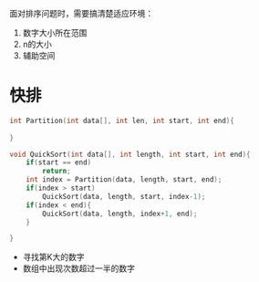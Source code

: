 面对排序问题时，需要搞清楚适应环境：

1. 数字大小所在范围
2. n的大小
3. 辅助空间

# 快排

```c++
int Partition(int data[], int len, int start, int end){
    
}

void QuickSort(int data[], int length, int start, int end){
    if(start == end)
        return;
    int index = Partition(data, length, start, end);
    if(index > start)
        QuickSort(data, length, start, index-1);
    if(index < end){
        QuickSort(data, length, index+1, end);
    }

}
```

- 寻找第K大的数字
- 数组中出现次数超过一半的数字